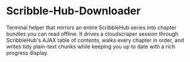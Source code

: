 # Scribble-Hub-Downloader
Terminal helper that mirrors an entire ScribbleHub series into chapter bundles you can read offline. It drives a cloudscraper session through ScribbleHub's AJAX table of contents, walks every chapter in order, and writes tidy plain-text chunks while keeping you up to date with a rich progress display.
